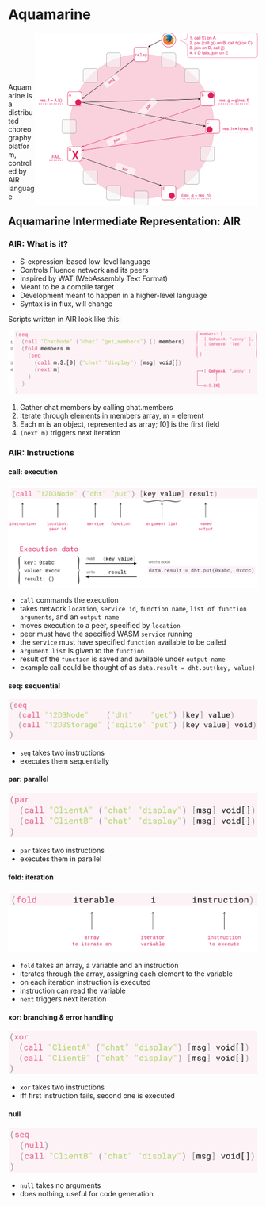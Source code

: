 # Aquamarine

<p align="right" width="100%">
<img align="right" src="images/aquamarine.png" width="450"/>

<br/><br/><br/>
<br/><br/><br/>
Aquamarine is a distributed choreography platform, controlled by AIR language
</p>

## Aquamarine Intermediate Representation: AIR

### AIR: What is it?

- S-expression-based low-level language
- Controls Fluence network and its peers
- Inspired by WAT (WebAssembly Text Format)
- Meant to be a compile target
- Development meant to happen in a higher-level language
- Syntax is in flux, will change

Scripts written in AIR look like this:

![fold example](images/fold_example.png)
1. Gather chat members by calling chat.members
2. Iterate through elements in members array, m = element
3. Each m is an object, represented as array; [0] is the first field
4. `(next m)` triggers next iteration

### AIR: Instructions
#### call: execution
![call structure](images/call_data.png)
- `call` commands the execution
- takes network `location`, `service id`, `function name`, `list of function arguments`, and an `output name`
- moves execution to a peer, specified by `location`
- peer must have the specified WASM `service` running
- the `service` must have specified `function` available to be called
- `argument list` is given to the `function`
- result of the `function` is saved and available under `output name`
- example call could be thought of as `data.result = dht.put(key, value)`

#### seq: sequential
![seq structure](images/seq.png)
- `seq` takes two instructions
- executes them sequentially

#### par: parallel
![par structure](images/par.png)
- `par` takes two instructions
- executes them in parallel

#### fold: iteration
![fold structre](images/fold.png)
- `fold` takes an array, a variable and an instruction
- iterates through the array, assigning each element to the variable
- on each iteration instruction is executed
- instruction can read the variable
- `next` triggers next iteration

#### xor: branching & error handling
![xor structure](images/xor.png)
- `xor` takes two instructions
- iff first instruction fails, second one is executed

#### null
![null structure](images/null.png)

- `null` takes no arguments
- does nothing, useful for code generation

